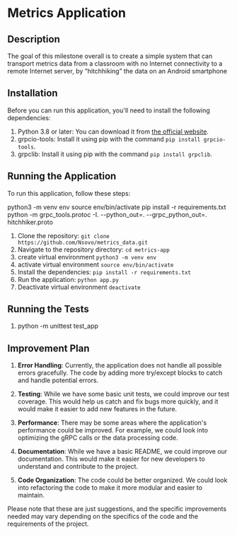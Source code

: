 # Metrics Application

## Description

The goal of this milestone overall is to create a simple system that can transport metrics data from a classroom with no Internet connectivity to a remote Internet server, by “hitchhiking” the data on an Android smartphone

## Installation

Before you can run this application, you'll need to install the following dependencies:

1. Python 3.8 or later: You can download it from [the official website](https://www.python.org/downloads/).
2. grpcio-tools: Install it using pip with the command `pip install grpcio-tools`.
3. grpclib: Install it using pip with the command `pip install grpclib`.

## Running the Application

To run this application, follow these steps:

python3 -m venv env
source env/bin/activate
pip install -r requirements.txt
python -m grpc_tools.protoc -I. --python_out=. --grpc_python_out=. hitchhiker.proto

1. Clone the repository: `git clone https://github.com/Nsovo/metrics_data.git`
2. Navigate to the repository directory: `cd metrics-app`
3. create virtual environment `python3 -m venv env`
4. activate virtual environment `source env/bin/activate`
5. Install the dependencies: `pip install -r requirements.txt`
6. Run the application: `python app.py`
7. Deactivate virtual environment `deactivate`

## Running the Tests
1. python -m unittest test_app

## Improvement Plan


1. **Error Handling**: Currently, the application does not handle all possible errors gracefully. The code by adding more try/except blocks to catch and handle potential errors.

2. **Testing**: While we have some basic unit tests, we could improve our test coverage. This would help us catch and fix bugs more quickly, and it would make it easier to add new features in the future.

3. **Performance**: There may be some areas where the application's performance could be improved. For example, we could look into optimizing the gRPC calls or the data processing code.

4. **Documentation**: While we have a basic README, we could improve our documentation. This would make it easier for new developers to understand and contribute to the project.

5. **Code Organization**: The code could be better organized. We could look into refactoring the code to make it more modular and easier to maintain.

Please note that these are just suggestions, and the specific improvements needed may vary depending on the specifics of the code and the requirements of the project.

